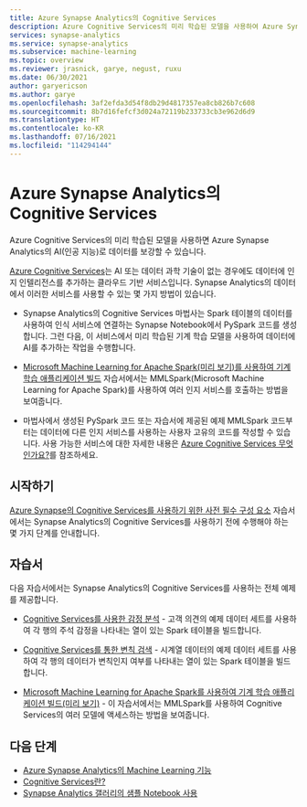 ```yaml
---
title: Azure Synapse Analytics의 Cognitive Services
description: Azure Cognitive Services의 미리 학습된 모델을 사용하여 Azure Synapse Analytics의 AI(인공 지능)로 데이터를 보강합니다.
services: synapse-analytics
ms.service: synapse-analytics
ms.subservice: machine-learning
ms.topic: overview
ms.reviewer: jrasnick, garye, negust, ruxu
ms.date: 06/30/2021
author: garyericson
ms.author: garye
ms.openlocfilehash: 3af2efda3d54f8db29d4817357ea8cb826b7c608
ms.sourcegitcommit: 8b7d16fefcf3d024a72119b233733cb3e962d6d9
ms.translationtype: HT
ms.contentlocale: ko-KR
ms.lasthandoff: 07/16/2021
ms.locfileid: "114294144"
---
```

# <a name="cognitive-services-in-azure-synapse-analytics"></a>Azure Synapse Analytics의 Cognitive Services

Azure Cognitive Services의 미리 학습된 모델을 사용하면 Azure Synapse Analytics의 AI(인공 지능)로 데이터를 보강할 수 있습니다.

[Azure Cognitive Services](../../cognitive-services/what-are-cognitive-services.md)는 AI 또는 데이터 과학 기술이 없는 경우에도 데이터에 인지 인텔리전스를 추가하는 클라우드 기반 서비스입니다. Synapse Analytics의 데이터에서 이러한 서비스를 사용할 수 있는 몇 가지 방법이 있습니다.

- Synapse Analytics의 Cognitive Services 마법사는 Spark 테이블의 데이터를 사용하여 인식 서비스에 연결하는 Synapse Notebook에서 PySpark 코드를 생성합니다. 그런 다음, 이 서비스에서 미리 학습된 기계 학습 모델을 사용하여 데이터에 AI를 추가하는 작업을 수행합니다.

- [Microsoft Machine Learning for Apache Spark(미리 보기)를 사용하여 기계 학습 애플리케이션 빌드](tutorial-build-applications-use-mmlspark.md) 자습서에서는 MMLSpark(Microsoft Machine Learning for Apache Spark)를 사용하여 여러 인지 서비스를 호출하는 방법을 보여줍니다.

- 마법사에서 생성된 PySpark 코드 또는 자습서에 제공된 예제 MMLSpark 코드부터는 데이터에 다른 인지 서비스를 사용하는 사용자 고유의 코드를 작성할 수 있습니다. 사용 가능한 서비스에 대한 자세한 내용은 [Azure Cognitive Services 무엇인가요?](../../cognitive-services/what-are-cognitive-services.md)를 참조하세요.

## <a name="get-started"></a>시작하기

[Azure Synapse의 Cognitive Services를 사용하기 위한 사전 필수 구성 요소](tutorial-configure-cognitive-services-synapse.md) 자습서에서는 Synapse Analytics의 Cognitive Services를 사용하기 전에 수행해야 하는 몇 가지 단계를 안내합니다.

## <a name="tutorials"></a>자습서

다음 자습서에서는 Synapse Analytics의 Cognitive Services를 사용하는 전체 예제를 제공합니다.

- [Cognitive Services를 사용한 감정 분석](tutorial-cognitive-services-sentiment.md) - 고객 의견의 예제 데이터 세트를 사용하여 각 행의 주석 감정을 나타내는 열이 있는 Spark 테이블을 빌드합니다.

- [Cognitive Services를 통한 변칙 검색](tutorial-cognitive-services-anomaly.md) - 시계열 데이터의 예제 데이터 세트를 사용하여 각 행의 데이터가 변칙인지 여부를 나타내는 열이 있는 Spark 테이블을 빌드합니다.

- [Microsoft Machine Learning for Apache Spark를 사용하여 기계 학습 애플리케이션 빌드(미리 보기)](tutorial-build-applications-use-mmlspark.md) - 이 자습서에서는 MMLSpark를 사용하여 Cognitive Services의 여러 모델에 액세스하는 방법을 보여줍니다.

## <a name="next-steps"></a>다음 단계

- [Azure Synapse Analytics의 Machine Learning 기능](what-is-machine-learning.md)
- [Cognitive Services란?](../../cognitive-services/what-are-cognitive-services.md)
- [Synapse Analytics 갤러리의 샘플 Notebook 사용](quickstart-gallery-sample-notebook.md)